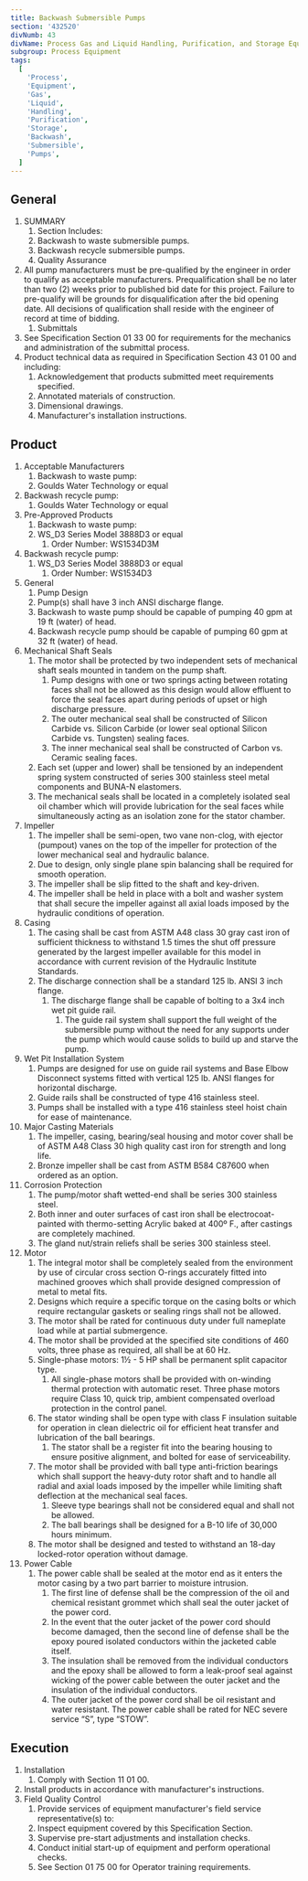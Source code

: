 ```yaml
---
title: Backwash Submersible Pumps
section: '432520'
divNumb: 43
divName: Process Gas and Liquid Handling, Purification, and Storage Equipment
subgroup: Process Equipment
tags:
  [
    'Process',
    'Equipment',
    'Gas',
    'Liquid',
    'Handling',
    'Purification',
    'Storage',
    'Backwash',
    'Submersible',
    'Pumps',
  ]
---
```


## General

1. SUMMARY
   1. Section Includes:
   1. Backwash to waste submersible pumps.
   1. Backwash recycle submersible pumps.
   1. Quality Assurance
2. All pump manufacturers must be pre-qualified by the engineer in order to qualify as acceptable manufacturers. Prequalification shall be no later than two (2) weeks prior to published bid date for this project. Failure to pre-qualify will be grounds for disqualification after the bid opening date. All decisions of qualification shall reside with the engineer of record at time of bidding.
   1. Submittals
3. See Specification Section 01 33 00 for requirements for the mechanics and administration of the submittal process.
4. Product technical data as required in Specification Section 43 01 00 and including:
   1. Acknowledgement that products submitted meet requirements specified.
   2. Annotated materials of construction.
   3. Dimensional drawings.
   4. Manufacturer's installation instructions.

## Product

1. Acceptable Manufacturers
   1. Backwash to waste pump:
   1. Goulds Water Technology or equal
2. Backwash recycle pump:
   1. Goulds Water Technology or equal
3. Pre-Approved Products
   1. Backwash to waste pump:
   1. WS_D3 Series Model 3888D3 or equal
      1. Order Number: WS1534D3M
4. Backwash recycle pump:
   1. WS_D3 Series Model 3888D3 or equal
      1. Order Number: WS1534D3
5. General
   1. Pump Design
   1. Pump(s) shall have 3 inch ANSI discharge flange.
   1. Backwash to waste pump should be capable of pumping 40 gpm at 19 ft (water) of head.
   1. Backwash recycle pump should be capable of pumping 60 gpm at 32 ft (water) of head.
6. Mechanical Shaft Seals
   1. The motor shall be protected by two independent sets of mechanical shaft seals mounted in tandem on the pump shaft.
      1. Pump designs with one or two springs acting between rotating faces shall not be allowed as this design would allow effluent to force the seal faces apart during periods of upset or high discharge pressure.
      2. The outer mechanical seal shall be constructed of Silicon Carbide vs. Silicon Carbide (or lower seal optional Silicon Carbide vs. Tungsten) sealing faces.
      3. The inner mechanical seal shall be constructed of Carbon vs. Ceramic sealing faces.
   2. Each set (upper and lower) shall be tensioned by an independent spring system constructed of series 300 stainless steel metal components and BUNA-N elastomers.
   3. The mechanical seals shall be located in a completely isolated seal oil chamber which will provide lubrication for the seal faces while simultaneously acting as an isolation zone for the stator chamber.
7. Impeller
   1. The impeller shall be semi-open, two vane non-clog, with ejector (pumpout) vanes on the top of the impeller for protection of the lower mechanical seal and hydraulic balance.
   2. Due to design, only single plane spin balancing shall be required for smooth operation.
   3. The impeller shall be slip fitted to the shaft and key-driven.
   4. The impeller shall be held in place with a bolt and washer system that shall secure the impeller against all axial loads imposed by the hydraulic conditions of operation.
8. Casing
   1. The casing shall be cast from ASTM A48 class 30 gray cast iron of sufficient thickness to withstand 1.5 times the shut off pressure generated by the largest impeller available for this model in accordance with current revision of the Hydraulic Institute Standards.
   2. The discharge connection shall be a standard 125 lb. ANSI 3 inch flange.
      1. The discharge flange shall be capable of bolting to a 3x4 inch wet pit guide rail.
         1. The guide rail system shall support the full weight of the submersible pump without the need for any supports under the pump which would cause solids to build up and starve the pump.
9. Wet Pit Installation System
   1. Pumps are designed for use on guide rail systems and Base Elbow Disconnect systems fitted with vertical 125 lb. ANSI flanges for horizontal discharge.
   2. Guide rails shall be constructed of type 416 stainless steel.
   3. Pumps shall be installed with a type 416 stainless steel hoist chain for ease of maintenance.
10. Major Casting Materials
    1. The impeller, casing, bearing/seal housing and motor cover shall be of ASTM A48 Class 30 high quality cast iron for strength and long life.
    2. Bronze impeller shall be cast from ASTM B584 C87600 when ordered as an option.
11. Corrosion Protection
    1. The pump/motor shaft wetted-end shall be series 300 stainless steel.
    2. Both inner and outer surfaces of cast iron shall be electrocoat-painted with thermo-setting Acrylic baked at 400º F., after castings are completely machined.
    3. The gland nut/strain reliefs shall be series 300 stainless steel.
12. Motor
    1. The integral motor shall be completely sealed from the environment by use of circular cross section O-rings accurately fitted into machined grooves which shall provide designed compression of metal to metal fits.
    2. Designs which require a specific torque on the casing bolts or which require rectangular gaskets or sealing rings shall not be allowed.
    3. The motor shall be rated for continuous duty under full nameplate load while at partial submergence.
    4. The motor shall be provided at the specified site conditions of 460 volts, three phase as required, all shall be at 60 Hz.
    5. Single-phase motors: 1½ - 5 HP shall be permanent split capacitor type.
       1. All single-phase motors shall be provided with on-winding thermal protection with automatic reset. Three phase motors require Class 10, quick trip, ambient compensated overload protection in the control panel.
    6. The stator winding shall be open type with class F insulation suitable for operation in clean dielectric oil for efficient heat transfer and lubrication of the ball bearings.
       1. The stator shall be a register fit into the bearing housing to ensure positive alignment, and bolted for ease of serviceability.
    7. The motor shall be provided with ball type anti-friction bearings which shall support the heavy-duty rotor shaft and to handle all radial and axial loads imposed by the impeller while limiting shaft deflection at the mechanical seal faces.
       1. Sleeve type bearings shall not be considered equal and shall not be allowed.
       2. The ball bearings shall be designed for a B-10 life of 30,000 hours minimum.
    8. The motor shall be designed and tested to withstand an 18-day locked-rotor operation without damage.
13. Power Cable
    1. The power cable shall be sealed at the motor end as it enters the motor casing by a two part barrier to moisture intrusion.
       1. The first line of defense shall be the compression of the oil and chemical resistant grommet which shall seal the outer jacket of the power cord.
       2. In the event that the outer jacket of the power cord should become damaged, then the second line of defense shall be the epoxy poured isolated conductors within the jacketed cable itself.
       3. The insulation shall be removed from the individual conductors and the epoxy shall be allowed to form a leak-proof seal against wicking of the power cable between the outer jacket and the insulation of the individual conductors.
       4. The outer jacket of the power cord shall be oil resistant and water resistant. The power cable shall be rated for NEC severe service “S”, type “STOW”.

## Execution

1. Installation
   1. Comply with Section 11 01 00.
2. Install products in accordance with manufacturer's instructions.
3. Field Quality Control
   1. Provide services of equipment manufacturer's field service representative(s) to:
   1. Inspect equipment covered by this Specification Section.
   1. Supervise pre-start adjustments and installation checks.
   1. Conduct initial start-up of equipment and perform operational checks.
   1. See Section 01 75 00 for Operator training requirements.
